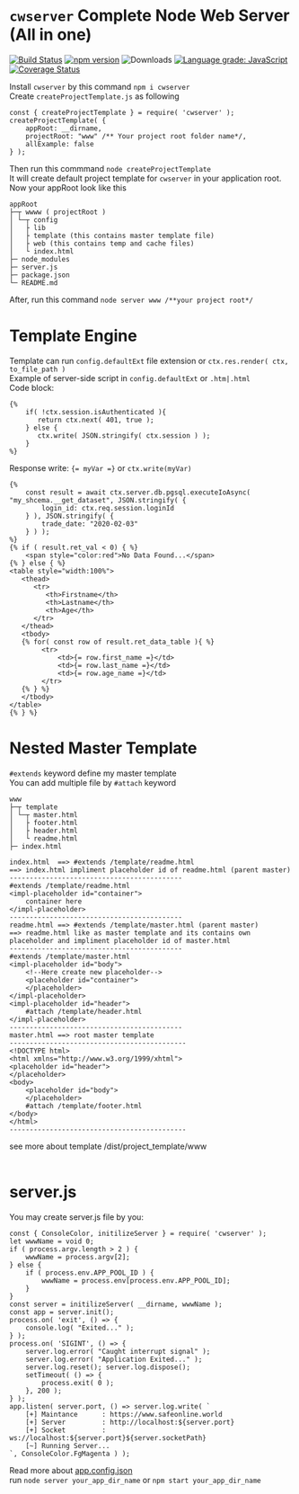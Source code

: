 # ```cwserver``` Complete Node Web Server (All in one)<br/>
[![Build Status](https://api.travis-ci.org/safeonlineworld/cwserver.svg?branch=master)](https://travis-ci.org/github/safeonlineworld/cwserver)
[![npm version](https://badge.fury.io/js/cwserver.svg)](https://badge.fury.io/js/cwserver)
![Downloads](https://img.shields.io/npm/dt/cwserver)
[![Language grade: JavaScript](https://img.shields.io/lgtm/grade/javascript/g/safeonlineworld/cwserver.svg?logo=lgtm&logoWidth=18)](https://lgtm.com/projects/g/safeonlineworld/cwserver/context:javascript)
[![Coverage Status](https://coveralls.io/repos/github/safeonlineworld/cwserver/badge.svg?branch=master)](https://coveralls.io/github/safeonlineworld/cwserver?branch=master)

Install ```cwserver``` by this command ```npm i cwserver```<br/>
Create ```createProjectTemplate.js``` as following
```
const { createProjectTemplate } = require( 'cwserver' );
createProjectTemplate( {
    appRoot: __dirname,
    projectRoot: "www" /** Your project root folder name*/,
    allExample: false
} );
```
Then run this commmand ```node createProjectTemplate```<br/>
It will create default project template for ```cwserver``` in your application root.<br/>
Now your appRoot look like this
```
appRoot 
├─┬ wwww ( projectRoot )
│ └─┬ config
│   ├ lib
│   ├ template (this contains master template file)
│   ├ web (this contains temp and cache files)
│   └ index.html
├─ node_modules
├─ server.js
├─ package.json
└─ README.md
```
After, run this command ```node server www /**your project root*/```<br/>
# Template Engine<br/>
Template can run ```config.defaultExt``` file extension or ```ctx.res.render( ctx, to_file_path )``` <br/>
Example of server-side script in ```config.defaultExt``` or ```.htm|.html```<br/>
Code block:
```
{%
    if( !ctx.session.isAuthenticated ){
       return ctx.next( 401, true );
    } else {
       ctx.write( JSON.stringify( ctx.session ) );
    }
%}
```
Response write: ```{= myVar =}``` or ```ctx.write(myVar)```<br/>
```
{%
    const result = await ctx.server.db.pgsql.executeIoAsync( "my_shcema.__get_dataset", JSON.stringify( {
        login_id: ctx.req.session.loginId
    } ), JSON.stringify( {
        trade_date: "2020-02-03"
    } ) );
%}
{% if ( result.ret_val < 0) { %}
    <span style="color:red">No Data Found...</span>
{% } else { %}
<table style="width:100%">
   <thead>
      <tr>
         <th>Firstname</th>
         <th>Lastname</th>
         <th>Age</th>
      </tr>
   </thead>
   <tbody>
   {% for( const row of result.ret_data_table ){ %}
        <tr>
            <td>{= row.first_name =}</td>
            <td>{= row.last_name =}</td>
            <td>{= row.age_name =}</td>
        </tr>
   {% } %}
   </tbody>
</table>
{% } %}
```
# Nested Master Template<br/>
```#extends``` keyword define my master template<br/>
You can add multiple file by ```#attach``` keyword
```
www
├─┬ template
│ └─┬ master.html 
│   ├ footer.html
│   ├ header.html
│   └ readme.html
├─ index.html

index.html  ==> #extends /template/readme.html
==> index.html impliment placeholder id of readme.html (parent master)
-------------------------------------------
#extends /template/readme.html
<impl-placeholder id="container">
    container here
</impl-placeholder>
-------------------------------------------
readme.html ==> #extends /template/master.html (parent master)
==> readme.html like as master template and its contains own placeholder and impliment placeholder id of master.html
-------------------------------------------
#extends /template/master.html
<impl-placeholder id="body">
    <!--Here create new placeholder-->
    <placeholder id="container">
    </placeholder>
</impl-placeholder>
<impl-placeholder id="header">
    #attach /template/header.html
</impl-placeholder>
-------------------------------------------
master.html ==> root master template
--------------------------------------------
<!DOCTYPE html>
<html xmlns="http://www.w3.org/1999/xhtml">
<placeholder id="header">
</placeholder>
<body>
    <placeholder id="body">
    </placeholder>
    #attach /template/footer.html
</body>
</html>
--------------------------------------------
```
see more about template /dist/project_template/www <br/><br/>
# server.js
You may create server.js file by you:
```
const { ConsoleColor, initilizeServer } = require( 'cwserver' );
let wwwName = void 0;
if ( process.argv.length > 2 ) {
    wwwName = process.argv[2];
} else {
    if ( process.env.APP_POOL_ID ) {
        wwwName = process.env[process.env.APP_POOL_ID];
    }
}
const server = initilizeServer( __dirname, wwwName );
const app = server.init();
process.on( 'exit', () => {
    console.log( "Exited..." );
} );
process.on( 'SIGINT', () => {
    server.log.error( "Caught interrupt signal" );
    server.log.error( "Application Exited..." );
    server.log.reset(); server.log.dispose();
    setTimeout( () => {
        process.exit( 0 );
    }, 200 );
} );
app.listen( server.port, () => server.log.write( `
    [+] Maintance      : https://www.safeonline.world
    [+] Server         : http://localhost:${server.port}
    [+] Socket         : ws://localhost:${server.port}${server.socketPath}
    [~] Running Server...
`, ConsoleColor.FgMagenta ) );
```
Read more about [app.config.json](https://github.com/safeonlineworld/cwserver/blob/master/schema.json)<br/> 
run ```node server your_app_dir_name``` or ```npm start your_app_dir_name```

